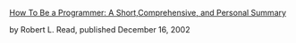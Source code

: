 [How To Be a Programmer: A Short,Comprehensive, and Personal Summary](https://www.doc.ic.ac.uk/~susan/475/HowToBeAProgrammer.pdf)

by Robert L. Read, published December 16, 2002


